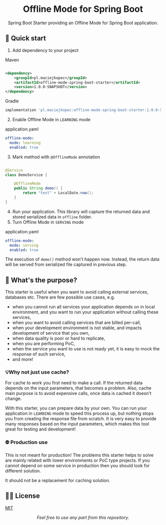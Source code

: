 <h1 align="center">  
Offline Mode for Spring Boot 
</h1>
<p align="center">
Spring Boot Starter providing an Offline Mode for Spring Boot application.
</p>

## 🚀 Quick start

1. Add dependency to your project

Maven

```xml

<dependency>
    <groupId>pl.maciejkopec</groupId>
    <artifactId>offline-mode-spring-boot-starter</artifactId>
    <version>1.0.0-SNAPSHOT</version>
</dependency>
```

Gradle

```groovy
implementation 'pl.maciejkopec:offline-mode-spring-boot-starter:1.0.0-SNAPSHOT'
```

2. Enable Offline Mode in `LEARNING` mode

application.yaml

```yaml
offline-mode:
  mode: learning
  enabled: true
```

3. Mark method with `@OfflineMode` annotation

```java

@Service
class DemoService {

    @OfflineMode
    public String demo() {
        return "test" + LocalDate.now();
    }
}
```

4. Run your application. This library will capture the returned data and stored serialized data in `offline` folder.
5. Turn Offline Mode in `SERVING` mode

application.yaml

```yaml
offline-mode:
  mode: serving
  enabled: true
```

The execution of `demo()` method won't happen now. Instead, the return data will be served from serialized file captured
in previous step.

## 🧐 What's the purpose?

This starter is useful when you want to avoid calling external services, databases etc. There are few possible use
cases, e.g.

* when you cannot run all services your application depends on in local environment, and you want to run your
  application without calling these services,
* when you want to avoid calling services that are billed per-call,
* when your development environment is not stable, and impacts development of service that you own,
* when data quality is poor or hard to replicate,
* when you are performing PoC,
* when the service you want to use is not ready yet, it is easy to mock the response of such service,
* and more!

### 💡Why not just use cache?

For cache to work you first need to make a call. If the returned data depends on the input parameters, that becomes a
problem. Also, cache main purpose is to avoid expensive calls, once data is cached it doesn't change.

With this starter, you can prepare data by your own. You can run your application in `LEARNING` mode to speed this
process up, but nothing stops you from creating the response file from scratch. It is very easy to provide many
responses based on the input parameters, which makes this tool great for testing and development!

### ⛔ Production use

This is not meant for production! The problems this starter helps to solve are mainly related with lower environments or
PoC type projects. If you cannot depend on some service in production then you should look for different solution.

It should not be a replacement for caching solution.

## 👨‍⚖️ License

[MIT](LICENSE)
  <p align="center" style="font-style: italic;">
Feel free to use any part from this repository.
</p>
